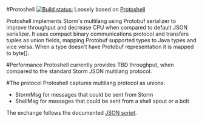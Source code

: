 #Protoshell [![Build status:](https://travis-ci.org/Prolucid/protoshell.svg?branch=master)](https://travis-ci.org/Prolucid/protoshell)
Loosely based on [Protoshell](https://github.com/jsgilmore/protoshell)

Protoshell implements Storm's multilang using Protobuf serializer to improve throughput and decrease CPU when compared to default JSON serializer.
It uses compact binary communications protocol and transfers tuples as union fields, mapping Protobuf supported types to Java types and vice versa.
When a type doesn't have Protobuf representation it is mapped to byte[].

#Performance
Protoshell currently provides TBD throughput, when compared to the standard Storm JSON multilang protocol.

#The protocol
Protoshell captures multilang protocol as unions:
 - StormMsg for messages that could be sent from Storm
 - ShellMsg for messages that could be sent from a shell spout or a bolt

The exchange follows the documented [JSON script](http://storm.apache.org/documentation/Multilang-protocol.html).
